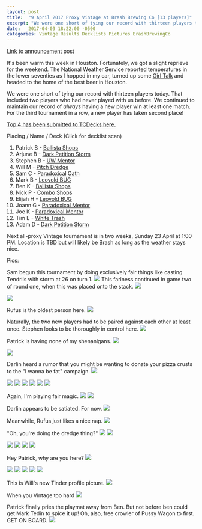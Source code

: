 ```yaml
---
layout: post
title:  "9 April 2017 Proxy Vintage at Brash Brewing Co [13 players]"
excerpt: "We were one short of tying our record with thirteen players today. That included two players who had never played with us before. We continued to maintain our record of always having a new player win at least one match. For the third tournament in a row, a new player has taken second place!"
date:   2017-04-09 18:22:00 -0500
categories: Vintage Results Decklists Pictures BrashBrewingCo
---
```

[Link to announcement post](http://themanadrain.com/topic/1095/4-9-17-houston-texas-100-proxy-vintage-at-brash-brewing-co)

It's been warm this week in Houston. Fortunately, we got a slight reprieve for the weekend. The National Weather Service reported temperatures in the lower seventies as I hopped in my car, turned up some [Girl Talk](https://vimeo.com/17194640) and headed to the home of the best beer in Houston.

We were one short of tying our record with thirteen players today. That included two players who had never played with us before. We continued to maintain our record of *always* having a new player win at least one match. For the third tournament in a row, a new player has taken second place!

[Top 4 has been submitted to TCDecks here.](http://www.tcdecks.net/deck.php?id=22866)

Placing / Name / Deck (Click for decklist scan)

1. Patrick B - [Ballista Shops](https://images.lonestarlhurgoyfs.com/2017-04-09/deck-1.jpg)
2. Arjune B - [Dark Petition Storm](https://images.lonestarlhurgoyfs.com/2017-04-09/deck-2.jpg)
3. Stephen B - [UW Mentor](https://images.lonestarlhurgoyfs.com/2017-04-09/deck-3.jpg)
4. Will M - [Pitch Dredge](https://images.lonestarlhurgoyfs.com/2017-04-09/deck-4.jpg)
5. Sam C - [Paradoxical Oath](https://images.lonestarlhurgoyfs.com/2017-04-09/deck-5.jpg)
6. Mark B - [Leovold BUG](https://images.lonestarlhurgoyfs.com/2017-04-09/deck-6.jpg)
7. Ben K - [Ballista Shops](https://images.lonestarlhurgoyfs.com/2017-04-09/deck-7.jpg)
8. Nick P - [Combo Shops](https://images.lonestarlhurgoyfs.com/2017-04-09/deck-8.jpg)
9. Elijah H - [Leovold BUG](https://images.lonestarlhurgoyfs.com/2017-04-09/deck-9.jpg)
10. Joann G - [Paradoxical Mentor](https://images.lonestarlhurgoyfs.com/2017-04-09/deck-10.jpg)
11. Joe K - [Paradoxical Mentor](https://images.lonestarlhurgoyfs.com/2017-04-09/deck-11.jpg)
12. Tim E - [White Trash](https://images.lonestarlhurgoyfs.com/2017-04-09/deck-12.jpg)
13. Adam D - [Dark Petition Storm](https://images.lonestarlhurgoyfs.com/2017-04-09/deck-13.jpg)

Next all-proxy Vintage tournament is in two weeks, Sunday 23 April at 1:00 PM. Location is TBD but will likely be Brash as long as the weather stays nice.

Pics:

Sam begun this tournament by doing exclusively fair things like casting Tendrils with storm at 26 on turn 1.
![](https://images.lonestarlhurgoyfs.com/2017-04-09/1.jpg)
This fariness continued in game two of round one, when this was placed onto the stack.
![](https://images.lonestarlhurgoyfs.com/2017-04-09/2.jpg)

![](https://images.lonestarlhurgoyfs.com/2017-04-09/3.jpg)

Rufus is the oldest person here.
![](https://images.lonestarlhurgoyfs.com/2017-04-09/4.jpg)

Naturally, the two new players had to be paired against each other at least once. Stephen looks to be thoroughly in control here.
![](https://images.lonestarlhurgoyfs.com/2017-04-09/5.jpg)

Patrick is having none of my shenanigans.
![](https://images.lonestarlhurgoyfs.com/2017-04-09/6.jpg)

![](https://images.lonestarlhurgoyfs.com/2017-04-09/7.jpg)

Darlin heard a rumor that you might be wanting to donate your pizza crusts to the "I wanna be fat" campaign.
![](https://images.lonestarlhurgoyfs.com/2017-04-09/8.jpg)

![](https://images.lonestarlhurgoyfs.com/2017-04-09/9.jpg)
![](https://images.lonestarlhurgoyfs.com/2017-04-09/10.jpg)
![](https://images.lonestarlhurgoyfs.com/2017-04-09/11.jpg)
![](https://images.lonestarlhurgoyfs.com/2017-04-09/12.jpg)
![](https://images.lonestarlhurgoyfs.com/2017-04-09/13.jpg)
![](https://images.lonestarlhurgoyfs.com/2017-04-09/14.jpg)

Again, I'm playing fair magic.
![](https://images.lonestarlhurgoyfs.com/2017-04-09/15.jpg)
![](https://images.lonestarlhurgoyfs.com/2017-04-09/16.jpg)

Darlin appears to be satiated. For now.
![](https://images.lonestarlhurgoyfs.com/2017-04-09/17.jpg)

Meanwhile, Rufus just likes a nice nap.
![](https://images.lonestarlhurgoyfs.com/2017-04-09/18.jpg)

"Oh, you're doing the dredge thing?"
![](https://images.lonestarlhurgoyfs.com/2017-04-09/19.jpg)
![](https://images.lonestarlhurgoyfs.com/2017-04-09/20.jpg)

![](https://images.lonestarlhurgoyfs.com/2017-04-09/21.jpg)
![](https://images.lonestarlhurgoyfs.com/2017-04-09/22.jpg)
![](https://images.lonestarlhurgoyfs.com/2017-04-09/23.jpg)
![](https://images.lonestarlhurgoyfs.com/2017-04-09/24.jpg)

Hey Patrick, why are you here?
![](https://images.lonestarlhurgoyfs.com/2017-04-09/25.jpg)

![](https://images.lonestarlhurgoyfs.com/2017-04-09/26.jpg)
![](https://images.lonestarlhurgoyfs.com/2017-04-09/27.jpg)
![](https://images.lonestarlhurgoyfs.com/2017-04-09/28.jpg)
![](https://images.lonestarlhurgoyfs.com/2017-04-09/29.jpg)
![](https://images.lonestarlhurgoyfs.com/2017-04-09/30.jpg)

This is Will's new Tinder profile picture.
![](https://images.lonestarlhurgoyfs.com/2017-04-09/31.jpg)

When you Vintage too hard
![](https://images.lonestarlhurgoyfs.com/2017-04-09/32.jpg)

Patrick finally pries the playmat away from Ben. But not before ben could get Mark Tedin to spice it up! Oh, also, free crowler of Pussy Wagon to first. GET ON BOARD.
![](https://images.lonestarlhurgoyfs.com/2017-04-09/33.jpg)

